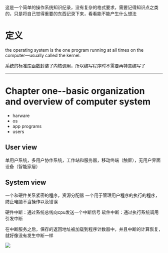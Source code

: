 这是一个简单的操作系统知识纪录，没有复杂的格式要求，需要记得知识点之类的，只是将自己觉得重要的东西记录下来，看看能不能产生什么想法

# 定义
the operating system is the one program running at all times on the computer—usually called the kernel.


系统的标准库函数封装了内核调用，所以编写程序时不需要再特意编写了
****
# Chapter one--basic organization and overview of computer system
*	harware
*	os
*	app programs
*	users


## User view
单用户系统，多用户协作系统，工作站和服务器，移动终端（触屏），无用户界面设备（智能家居）
## System view
一个和硬件关系紧密的程序，资源分配器
一个用于管理用户程序的执行的程序，防止电脑不当操作以及错误

硬件中断：通过系统总线向cpu发送一个中断信号
软件中断：通过执行系统调用引发中断

在中断服务之后，保存的返回地址被加载到程序计数器中，并且中断的计算恢复，就好像没有发生中断一样

![](C:\Users\Administrator\Desktop\markdown\os\1534774135.png)
